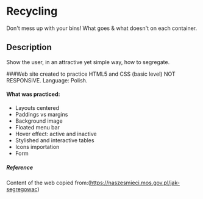 # Recycling
Don't mess up with your bins! What goes &amp; what doesn't on each container. 

## Description
Show the user, in an attractive yet simple way, how to segregate.

###Web site created to practice HTML5 and CSS (basic level)
NOT RESPONSIVE.
Language: Polish.
#### What was practiced:
* Layouts centered 
* Paddings vs margins
* Background image
* Floated menu bar
* Hover effect: active and inactive
* Stylished and interactive tables
* Icons importation
* Form

##### Reference
Content of the web copied from:(https://naszesmieci.mos.gov.pl/jak-segregowac)
